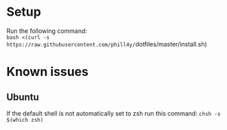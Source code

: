 # Setup

Run the following command:\
`bash <(curl -s https://raw.githubusercontent.com/phill4y/`dotfiles/master/install.sh)

# Known issues

## Ubuntu

 If the default shell is not automatically set to zsh run this command: `chsh -s $(which zsh)`
